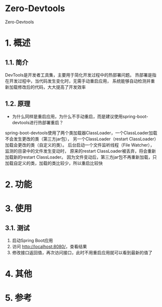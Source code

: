 # Zero-Devtools
Zero-Devtools

# 1. 概述
## 1.1. 简介
DevTools是开发者工具集，主要用于简化开发过程中的热部署问题。 热部署是指在开发过程中，当代码发生变化时，无需手动重启应用，
系统能够自动检测并重新加载修改后的代码，大大提高了开发效率
## 1.2. 原理
- 为什么同样是重启应用，为什么不手动重启，而是建议使用spring-boot-devtools进行热部署重启？

spring-boot-devtools使用了两个类加载器ClassLoader，一个ClassLoader加载不会发生更改的类（第三方jar包），
另一个ClassLoader（restart ClassLoader）加载会更改的类（自定义的类）。 后台启动一个文件监听线程（File Watcher），
监测的目录中的文件发生变动时， 原来的restart ClassLoader被丢弃，将会重新加载新的restart ClassLoader。
因为文件变动后，第三方jar包不再重新加载，只加载自定义的类，加载的类比较少，所以重启比较快

# 2. 功能

# 3. 使用
## 3.1. 测试
1. 启动Spring Boot应用 
2. 访问 [http://localhost:8080/](http://localhost:8080/)，查看结果
3. 修改接口返回值，再次访问接口，此时不用重启应用就可以看到最新的值了

# 4. 其他

# 5. 参考